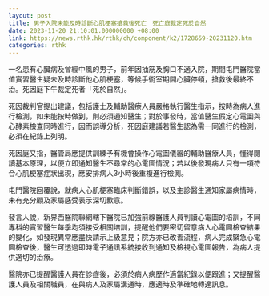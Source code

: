```yaml
---
layout: post
title: 男子入院未能及時診斷心肌梗塞搶救後死亡　死亡庭裁定死於自然
date: 2023-11-20 21:10:01.000000000 +08:00
link: https://news.rthk.hk/rthk/ch/component/k2/1728659-20231120.htm
categories: rthk
---
```


一名患有心臟病及曾經中風的男子，前年因抽筋及胸口不適入院，期間屯門醫院當值實習醫生疑未及時診斷他心肌梗塞，等候手術室期間心臟停頓，搶救後最終不治。死因庭下午裁定死者「死於自然」。

死因裁判官提出建議，包括護士及輔助醫療人員嚴格執行醫生指示，按時為病人進行檢測，如未能按時做到，則必須通知醫生；對於事發時，當值醫生假定心電圖與心酵素檢查同時進行，因而誤導分析，死因庭建議若醫生認為需一同進行的檢測，必須在紀錄上列明。

死因庭又指，醫管局應提供訓練予有機會操作心電圖儀器的輔助醫療人員，懂得閱讀基本原理，以便立即通知醫生不尋常的心電圖情況；若以後發現病人只有一項符合心肌梗塞症狀出現，應安排病人3小時後重複進行檢測。

屯門醫院回覆說，就病人心肌梗塞臨床判斷錯誤，以及主診醫生通知家屬病情時，未有充分顧及家屬感受表示深切歉意。

發言人說，新界西醫院聯網轄下醫院已加強前線醫護人員判讀心電圖的培訓，不同專科的實習醫生每季均須接受相關培訓，提醒他們要密切留意病人心電圖檢查結果的變化，如發現異常應盡快請示上級意見；院方亦已改善流程，病人完成緊急心電圖檢查後，醫生可透過即時電子通訊系統接收到通知及檢視心電圖報告，為病人提供適切的治療。

醫院亦已提醒醫護人員在診症後，必須於病人病歷作適當紀錄以便跟進；又提醒醫護人員及相關職員，在與病人及家屬溝通時，應適時及準確地轉達訊息。
